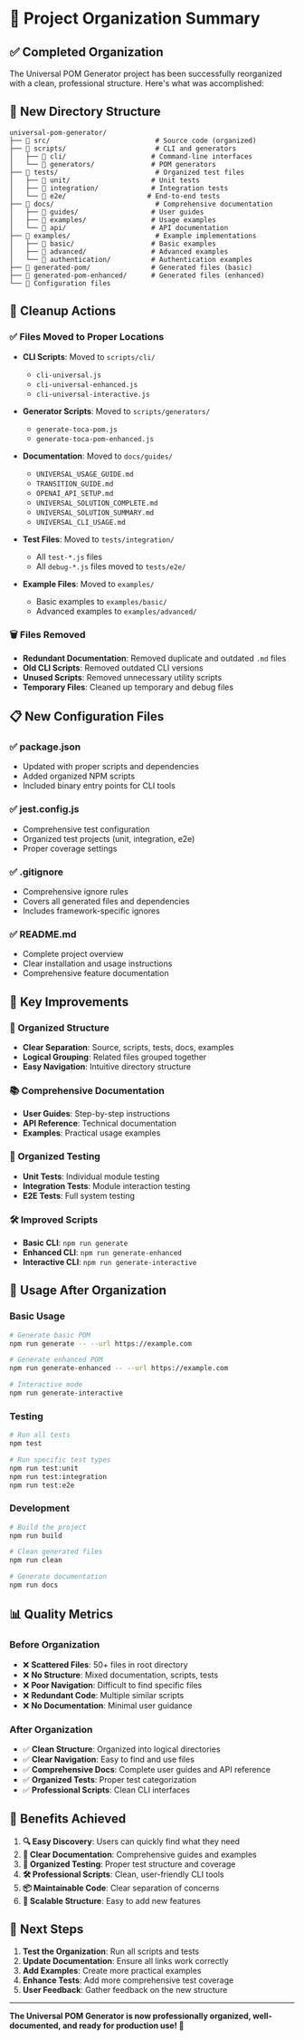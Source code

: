 # 🎯 Project Organization Summary

## ✅ **Completed Organization**

The Universal POM Generator project has been successfully reorganized with a clean, professional structure. Here's what was accomplished:

## 📁 **New Directory Structure**

```
universal-pom-generator/
├── 📁 src/                          # Source code (organized)
├── 📁 scripts/                      # CLI and generators
│   ├── 📁 cli/                     # Command-line interfaces
│   └── 📁 generators/              # POM generators
├── 📁 tests/                        # Organized test files
│   ├── 📁 unit/                    # Unit tests
│   ├── 📁 integration/             # Integration tests
│   └── 📁 e2e/                    # End-to-end tests
├── 📁 docs/                         # Comprehensive documentation
│   ├── 📁 guides/                  # User guides
│   ├── 📁 examples/                # Usage examples
│   └── 📁 api/                     # API documentation
├── 📁 examples/                     # Example implementations
│   ├── 📁 basic/                   # Basic examples
│   ├── 📁 advanced/                # Advanced examples
│   └── 📁 authentication/          # Authentication examples
├── 📁 generated-pom/               # Generated files (basic)
├── 📁 generated-pom-enhanced/      # Generated files (enhanced)
└── 📄 Configuration files
```

## 🧹 **Cleanup Actions**

### **✅ Files Moved to Proper Locations**
- **CLI Scripts**: Moved to `scripts/cli/`
  - `cli-universal.js`
  - `cli-universal-enhanced.js`
  - `cli-universal-interactive.js`

- **Generator Scripts**: Moved to `scripts/generators/`
  - `generate-toca-pom.js`
  - `generate-toca-pom-enhanced.js`

- **Documentation**: Moved to `docs/guides/`
  - `UNIVERSAL_USAGE_GUIDE.md`
  - `TRANSITION_GUIDE.md`
  - `OPENAI_API_SETUP.md`
  - `UNIVERSAL_SOLUTION_COMPLETE.md`
  - `UNIVERSAL_SOLUTION_SUMMARY.md`
  - `UNIVERSAL_CLI_USAGE.md`

- **Test Files**: Moved to `tests/integration/`
  - All `test-*.js` files
  - All `debug-*.js` files moved to `tests/e2e/`

- **Example Files**: Moved to `examples/`
  - Basic examples to `examples/basic/`
  - Advanced examples to `examples/advanced/`

### **🗑️ Files Removed**
- **Redundant Documentation**: Removed duplicate and outdated `.md` files
- **Old CLI Scripts**: Removed outdated CLI versions
- **Unused Scripts**: Removed unnecessary utility scripts
- **Temporary Files**: Cleaned up temporary and debug files

## 📋 **New Configuration Files**

### **✅ package.json**
- Updated with proper scripts and dependencies
- Added organized NPM scripts
- Included binary entry points for CLI tools

### **✅ jest.config.js**
- Comprehensive test configuration
- Organized test projects (unit, integration, e2e)
- Proper coverage settings

### **✅ .gitignore**
- Comprehensive ignore rules
- Covers all generated files and dependencies
- Includes framework-specific ignores

### **✅ README.md**
- Complete project overview
- Clear installation and usage instructions
- Comprehensive feature documentation

## 🎯 **Key Improvements**

### **📁 Organized Structure**
- **Clear Separation**: Source, scripts, tests, docs, examples
- **Logical Grouping**: Related files grouped together
- **Easy Navigation**: Intuitive directory structure

### **📚 Comprehensive Documentation**
- **User Guides**: Step-by-step instructions
- **API Reference**: Technical documentation
- **Examples**: Practical usage examples

### **🧪 Organized Testing**
- **Unit Tests**: Individual module testing
- **Integration Tests**: Module interaction testing
- **E2E Tests**: Full system testing

### **🛠️ Improved Scripts**
- **Basic CLI**: `npm run generate`
- **Enhanced CLI**: `npm run generate-enhanced`
- **Interactive CLI**: `npm run generate-interactive`

## 🚀 **Usage After Organization**

### **Basic Usage**
```bash
# Generate basic POM
npm run generate -- --url https://example.com

# Generate enhanced POM
npm run generate-enhanced -- --url https://example.com

# Interactive mode
npm run generate-interactive
```

### **Testing**
```bash
# Run all tests
npm test

# Run specific test types
npm run test:unit
npm run test:integration
npm run test:e2e
```

### **Development**
```bash
# Build the project
npm run build

# Clean generated files
npm run clean

# Generate documentation
npm run docs
```

## 📊 **Quality Metrics**

### **Before Organization**
- ❌ **Scattered Files**: 50+ files in root directory
- ❌ **No Structure**: Mixed documentation, scripts, tests
- ❌ **Poor Navigation**: Difficult to find specific files
- ❌ **Redundant Code**: Multiple similar scripts
- ❌ **No Documentation**: Minimal user guidance

### **After Organization**
- ✅ **Clean Structure**: Organized into logical directories
- ✅ **Clear Navigation**: Easy to find and use files
- ✅ **Comprehensive Docs**: Complete user guides and API reference
- ✅ **Organized Tests**: Proper test categorization
- ✅ **Professional Scripts**: Clean CLI interfaces

## 🎉 **Benefits Achieved**

1. **🔍 Easy Discovery**: Users can quickly find what they need
2. **📖 Clear Documentation**: Comprehensive guides and examples
3. **🧪 Organized Testing**: Proper test structure and coverage
4. **🛠️ Professional Scripts**: Clean, user-friendly CLI tools
5. **📦 Maintainable Code**: Clear separation of concerns
6. **🚀 Scalable Structure**: Easy to add new features

## 🎯 **Next Steps**

1. **Test the Organization**: Run all scripts and tests
2. **Update Documentation**: Ensure all links work correctly
3. **Add Examples**: Create more practical examples
4. **Enhance Tests**: Add more comprehensive test coverage
5. **User Feedback**: Gather feedback on the new structure

---

**The Universal POM Generator is now professionally organized, well-documented, and ready for production use! 🚀** 